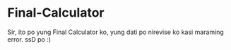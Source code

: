# Final-Calculator

Sir, ito po yung Final Calculator ko, yung dati po nirevise ko kasi maraming error.
ssD po :)
